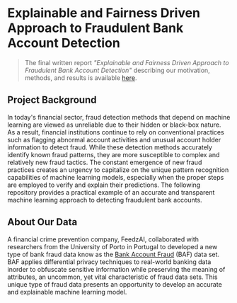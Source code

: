 # Explainable and Fairness Driven Approach to Fraudulent Bank Account Detection
> The final written report *"Explainable and Fairness Driven Approach to Fraudulent Bank Account Detection"* describing our motivation, methods, and results is available [here](Final_Report.pdf).

## Project Background

In today's financial sector, fraud detection methods that depend on machine learning are viewed as unreliable due to their hidden or black-box nature. As a result, financial institutions continue to rely on conventional practices such as flagging abnormal account activities and unusual account holder information to detect fraud. While these detection methods accurately identify known fraud patterns, they are more susceptible to complex and relatively new fraud tactics. The constant emergence of new fraud practices creates an urgency to capitalize on the unique pattern recognition capabilities of machine learning models, especially when the proper steps are employed to verify and explain their predictions. The following repository provides a practical example of an accurate and transparent machine learning approach to detecting fraudulent bank accounts.

## About Our Data 

A financial crime prevention company, FeedzAI, collaborated with researchers from the University of Porto in Portugal to developed a new type of bank fraud data know as the [Bank Account Fraud](https://www.kaggle.com/datasets/sgpjesus/bank-account-fraud-dataset-neurips-2022) (BAF) data set. BAF applies differential privacy techniques to real-world banking data inorder to obfuscate sensitive information while preserving the meaning of attributes, an uncommon, yet vital characteristic of fraud data sets. This unique type of fraud data presents an opportunity to develop an accurate and explainable machine learning model.
